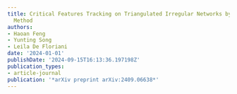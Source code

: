 ```yaml
---
title: Critical Features Tracking on Triangulated Irregular Networks by a Scale-Space
  Method
authors:
- Haoan Feng
- Yunting Song
- Leila De Floriani
date: '2024-01-01'
publishDate: '2024-09-15T16:13:36.197198Z'
publication_types:
- article-journal
publication: '*arXiv preprint arXiv:2409.06638*'
---
```

